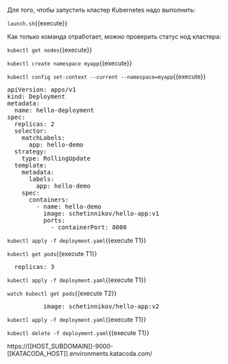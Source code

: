 Для того, чтобы запустить кластер Kubernetes надо выполнить: 

`launch.sh`{{execute}}

Как только команда отработает, можно проверить статус нод кластера:

`kubectl get nodes`{{execute}}

`kubectl create namespace myapp`{{execute}}

`kubectl config set-context --current --namespace=myapp`{{execute}}

<pre class="file" data-filename="./deployment.yaml" data-target="replace">
apiVersion: apps/v1
kind: Deployment
metadata:
  name: hello-deployment
spec:
  replicas: 2
  selector:
    matchLabels:
      app: hello-demo
  strategy:
    type: RollingUpdate
  template:
    metadata:
      labels:
        app: hello-demo
    spec:
      containers:
        - name: hello-demo
          image: schetinnikov/hello-app:v1
          ports:
            - containerPort: 8000
</pre>

`kubectl apply -f deployment.yaml`{{execute T1}}

`kubectl get pods`{{execute T1}}


<pre class="file" data-filename="./deployment.yaml" data-target="insert" data-marker="  replicas: 2">
  replicas: 3</pre>

`kubectl apply -f deployment.yaml`{{execute T1}}

`watch kubectl get pods`{{execute T2}}


<pre class="file" data-filename="./deployment.yaml" data-target="insert" data-marker="          image: schetinnikov/hello-app:v1">
          image: schetinnikov/hello-app:v2</pre>

`kubectl apply -f deployment.yaml`{{execute T1}}

`kubectl delete -f deployment.yaml`{{execute T1}}

https://[[HOST_SUBDOMAIN]]-9000-[[KATACODA_HOST]].environments.katacoda.com/
